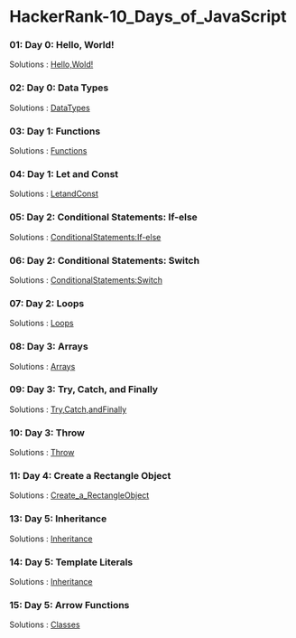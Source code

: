 # HackerRank-10_Days_of_JavaScript

### 01: Day 0: Hello, World!
Solutions : [Hello,Wold!](./Day0:Hello,World!.js)
### 02: Day 0: Data Types
Solutions : [DataTypes](./Day0:DataTypes.js)
### 03: Day 1: Functions
Solutions : [Functions](./Day1:Functions.js)
### 04: Day 1: Let and Const
Solutions : [LetandConst](./Day1:LetandConst.js)
### 05: Day 2: Conditional Statements: If-else
Solutions : [ConditionalStatements:If-else](./Day2:ConditionalStatements:If-Else.js)
### 06: Day 2: Conditional Statements: Switch
Solutions : [ConditionalStatements:Switch](./Day2:ConditionalStatements:Switch.js)
### 07: Day 2: Loops
Solutions : [Loops](./Day2:Loops.js)
### 08: Day 3: Arrays
Solutions : [Arrays](./Day3:Arrays.js)
### 09: Day 3: Try, Catch, and Finally
Solutions : [Try,Catch,andFinally](./Day3:Try,Catch,andFinally.js)
### 10: Day 3: Throw
Solutions : [Throw](./Day3:Throw.js)
### 11: Day 4: Create a Rectangle Object
Solutions : [Create_a_RectangleObject](./Day4:Create_a_RectangleObject.js)
### 13: Day 5: Inheritance
Solutions : [Inheritance](./Day5:Inheritance.js)
### 14: Day 5: Template Literals
Solutions : [Inheritance](./Day5:TemplateLiterals.js)
### 15: Day 5: Arrow Functions
Solutions : [Classes](./Day5ArrowFunctions.js)
